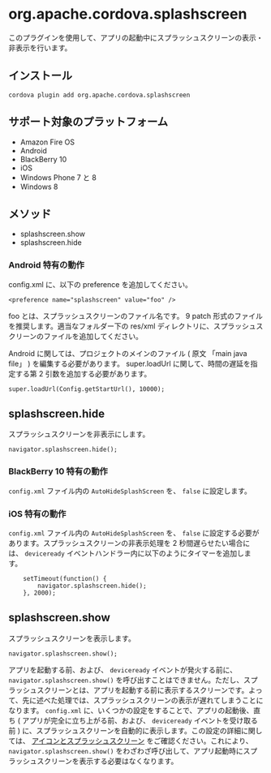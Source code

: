 <!---
    Licensed to the Apache Software Foundation (ASF) under one
    or more contributor license agreements.  See the NOTICE file
    distributed with this work for additional information
    regarding copyright ownership.  The ASF licenses this file
    to you under the Apache License, Version 2.0 (the
    "License"); you may not use this file except in compliance
    with the License.  You may obtain a copy of the License at

      http://www.apache.org/licenses/LICENSE-2.0

    Unless required by applicable law or agreed to in writing,
    software distributed under the License is distributed on an
    "AS IS" BASIS, WITHOUT WARRANTIES OR CONDITIONS OF ANY
    KIND, either express or implied.  See the License for the
    specific language governing permissions and limitations
    under the License.
-->

# org.apache.cordova.splashscreen

このプラグインを使用して、アプリの起動中にスプラッシュスクリーンの表示・非表示を行います。

## インストール

    cordova plugin add org.apache.cordova.splashscreen


## サポート対象のプラットフォーム

- Amazon Fire OS
- Android
- BlackBerry 10
- iOS
- Windows Phone 7 と 8
- Windows 8


## メソッド

- splashscreen.show
- splashscreen.hide

### Android 特有の動作

config.xml に、以下の preference を追加してください。

`<preference name="splashscreen" value="foo" />`

foo とは、スプラッシュスクリーンのファイル名です。 9 patch 形式のファイルを推奨します。適当なフォルダー下の res/xml ディレクトリに、スプラッシュスクリーンのファイルを追加してください。

Android に関しては、プロジェクトのメインのファイル ( 原文 「main java file」 )
 を編集する必要があります。 super.loadUrl に関して、時間の遅延を指定する第 2 引数を追加する必要があります。

`super.loadUrl(Config.getStartUrl(), 10000);`

## splashscreen.hide

スプラッシュスクリーンを非表示にします。

    navigator.splashscreen.hide();


### BlackBerry 10 特有の動作

`config.xml` ファイル内の `AutoHideSplashScreen` を、 `false` に設定します。

### iOS 特有の動作

`config.xml` ファイル内の `AutoHideSplashScreen` を、 `false` に設定する必要があります。スプラッシュスクリーンの非表示処理を 2 秒間遅らせたい場合には、 `deviceready` イベントハンドラー内に以下のようにタイマーを追加します。

        setTimeout(function() {
            navigator.splashscreen.hide();
        }, 2000);

## splashscreen.show

スプラッシュスクリーンを表示します。

    navigator.splashscreen.show();

アプリを起動する前、および、 `deviceready` イベントが発火する前に、 `navigator.splashscreen.show()` を呼び出すことはできません。ただし、スプラッシュスクリーンとは、アプリを起動する前に表示するスクリーンです。よって、先に述べた処理では、スプラッシュスクリーンの表示が遅れてしまうことになります。 `config.xml` に、いくつかの設定をすることで、アプリの起動後、直ち ( アプリが完全に立ち上がる前、および、 `deviceready` イベントを受け取る前 ) に、スプラッシュスクリーンを自動的に表示します。この設定の詳細に関しては、 [アイコンとスプラッシュスクリーン](http://cordova.apache.org/docs/en/edge/config_ref_images.md.html) をご確認ください。これにより、`navigator.splashscreen.show()` をわざわざ呼び出して、アプリ起動時にスプラッシュスクリーンを表示する必要はなくなります。
